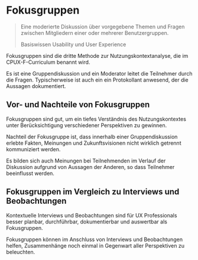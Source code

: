# Fokusgruppen

> Eine moderierte Diskussion über vorgegebene Themen und Fragen zwischen
> Mitgliedern einer oder mehrerer Benutzergruppen.
>
> Basiswissen Usability und User Experience

Fokusgruppen sind die dritte Methode zur Nutzungskontextanalyse,
die im CPUX-F-Curriculum benannt wird.

Es ist eine Gruppendiskussion und ein Moderator leitet die
Teilnehmer durch die Fragen. Typischerweise ist auch ein ein
Protokollant anwesend, der die Aussagen dokumentiert.

## Vor- und Nachteile von Fokusgruppen

Fokusgruppen sind gut, um ein tiefes Verständnis des Nutzungskontextes
unter Berücksichtigung verschiedener Perspektiven zu gewinnen.

Nachteil der Fokusgruppe ist, dass innerhalb einer Gruppendiskussion
erlebte Fakten, Meinungen und Zukunftsvisionen nicht wirklich getrennt
kommuniziert werden.

Es bilden sich auch Meinungen bei Teilnehmenden im Verlauf der Diskussion
aufgrund von Aussagen der Anderen, so dass Teilnehmer beeinflusst werden.

## Fokusgruppen im Vergleich zu Interviews und Beobachtungen

Kontextuelle Interviews und Beobachtungen sind für UX Professionals besser
planbar, durchführbar, dokumentierbar und auswertbar als Fokusgruppen.

Fokusgruppen können im Anschluss von Interviews und Beobachtungen helfen,
Zusammenhänge noch einmal in Gegenwart aller Perspektiven zu beleuchten.
